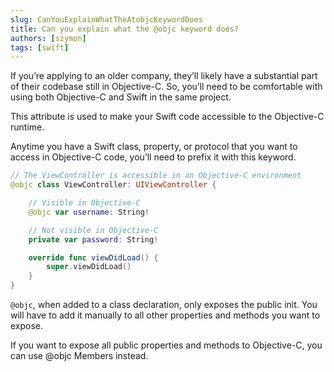 ```yaml
---
slug: CanYouExplainWhatTheAtobjcKeywordDoes
title: Can you explain what the @objc keyword does?
authors: [szymon]
tags: [swift]
---
```



If you’re applying to an older company, they’ll likely have a substantial part of their codebase still in Objective-C. So, you’ll need to be comfortable with using both Objective-C and Swift in the same project.

This attribute is used to make your Swift code accessible to the Objective-C runtime.

Anytime you have a Swift class, property, or protocol that you want to access in Objective-C code, you’ll need to prefix it with this keyword.

```swift
// The ViewController is accessible in an Objective-C environment
@objc class ViewController: UIViewController {

    // Visible in Objective-C
    @objc var username: String!

    // Not visible in Objective-C
    private var password: String!

    override func viewDidLoad() {
        super.viewDidLoad()
    }
}

```

`@objc`, when added to a class declaration, only exposes the public init. You will have to add it manually to all other properties and methods you want to expose.

If you want to expose all public properties and methods to Objective-C, you can use @objc Members instead.